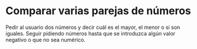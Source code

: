 # Comparar varias parejas de números
Pedir al usuario dos números y decir cuál es el mayor, el menor o si son iguales. Seguir pidiendo números hasta que se introduzca algún valor negativo o que no sea numérico.